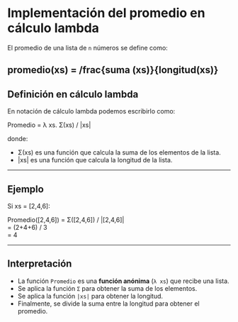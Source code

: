 # Implementación del promedio en cálculo lambda

El promedio de una lista de `n` números se define como:

promedio(xs) = /frac{suma (xs)}{longitud(xs)}
---

## Definición en cálculo lambda

En notación de cálculo lambda podemos escribirlo como:

Promedio = λ xs. Σ(xs) / |xs|

donde:

- Σ(xs) es una función que calcula la suma de los elementos de la lista.
- |xs| es una función que calcula la longitud de la lista.

---

## Ejemplo

Si xs = [2,4,6]:

Promedio([2,4,6]) = Σ([2,4,6]) / |[2,4,6]|  
= (2+4+6) / 3  
= 4

---

## Interpretación

- La función `Promedio` es una **función anónima** (`λ xs`) que recibe una lista.
- Se aplica la función `Σ` para obtener la suma de los elementos.
- Se aplica la función `|xs|` para obtener la longitud.
- Finalmente, se divide la suma entre la longitud para obtener el promedio.


